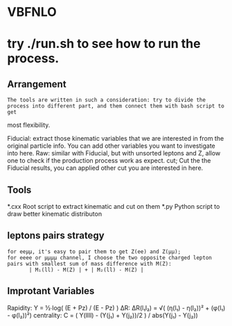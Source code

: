 # VBFNLO

# try ./run.sh to see how to run the process.

Arrangement
------------
    The tools are written in such a consideration: try to divide the process into different part, and them connect them with bash script to get 
most flexibility.

Fiducial:   extract those kinematic variables that we are interested in from the original particle info. You can add other variables you want to	      investigate into here. 
Raw:	    similar with Fiducial, but with unsorted leptons and Z, allow one to check if the production process work as expect.
cut;	    Cut the the Fiducial results, you can applied other cut you are interested in here.


Tools
-----
*.cxx   Root script to extract kinematic and cut on them
*.py    Python script to draw better kinematic distributon


leptons pairs strategy
---------------------
    for eeμμ, it's easy to pair them to get Z(ee) and Z(μμ); 
    for eeee or μμμμ channel, I choose the two opposite charged lepton pairs with smallest sum of mass difference with M(Z):
	       | M₁(ll) - M(Z) | + | M₂(ll) - M(Z) |

Improtant Variables
-------------------
Rapidity:    Y = ½∙log( (E + Pz) / (E - Pz) )
ΔR:	     ΔR(l₁l₂) = √( (η(l₁) - η(l₂))² + (φ(l₁) - φ(l₂))²)
centrality:  C = ( Y(llll) - (Y(j₁) + Y(j₂))/2 ) / abs(Y(j₁) - Y(j₂)) 



